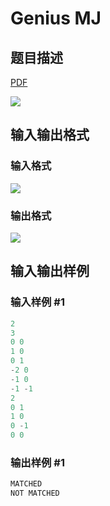 # Genius MJ

## 题目描述

[problemUrl]: https://uva.onlinejudge.org/index.php?option=com_onlinejudge&Itemid=8&category=226&page=show_problem&problem=2994

[PDF](https://uva.onlinejudge.org/external/118/p11894.pdf)

![](https://cdn.luogu.com.cn/upload/vjudge_pic/UVA11894/7768f38d17d6d1a01d14672c52c65b9bf1aec0d0.png)

## 输入输出格式

### 输入格式

![](https://cdn.luogu.com.cn/upload/vjudge_pic/UVA11894/e67aef7beb834947f9ecc3ef624cb70e14e66798.png)

### 输出格式

![](https://cdn.luogu.com.cn/upload/vjudge_pic/UVA11894/83aba4c8ad8d31dc0d8cff1d056d2ef2b6c96521.png)

## 输入输出样例

### 输入样例 #1

```cpp
2
3
0 0
1 0
0 1
-2 0
-1 0
-1 -1
2
0 1
1 0
0 -1
0 0
```


### 输出样例 #1

```cpp
MATCHED
NOT MATCHED
```


